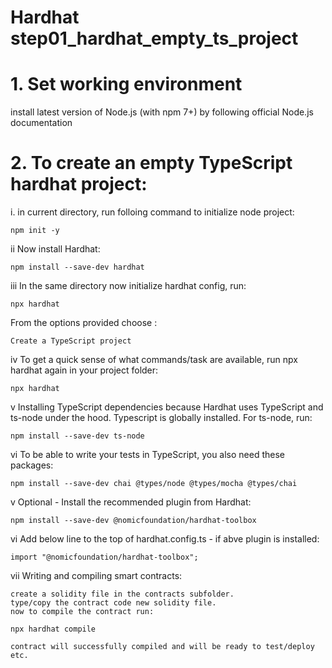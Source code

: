 # Hardhat step01_hardhat_empty_ts_project

# 1. Set working environment
   install latest version of Node.js (with npm 7+) by following official Node.js documentation

# 2. To create an empty TypeScript hardhat project: 

i.  in current directory, run folloing command to initialize node project: 
```shell
npm init -y
```

ii   Now install Hardhat:
```shell
npm install --save-dev hardhat
```		 

iii  In the same directory now initialize hardhat config, run:
```shell
npx hardhat
```		 
From the options provided choose :

```shell
Create a TypeScript project
```

iv   To get a quick sense of what commands/task are available, run npx hardhat again in your project folder:
```shell
npx hardhat
```

v   Installing TypeScript dependencies because Hardhat uses TypeScript and ts-node under the hood. Typescript is globally installed. For ts-node, run:

```shell
npm install --save-dev ts-node
```

vi   To be able to write your tests in TypeScript, you also need these packages:

```shell
npm install --save-dev chai @types/node @types/mocha @types/chai
```

v    Optional - Install the recommended plugin from Hardhat:
```shell
npm install --save-dev @nomicfoundation/hardhat-toolbox
```

vi   Add below line to the top of hardhat.config.ts - if abve plugin is installed:

```shell
import "@nomicfoundation/hardhat-toolbox";
```

vii  Writing and compiling smart contracts:

	create a solidity file in the contracts subfolder.
	type/copy the contract code new solidity file.
    now to compile the contract run:

```shell
npx hardhat compile
```
    contract will successfully compiled and will be ready to test/deploy etc.
